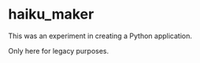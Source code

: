 # haiku_maker

This was an experiment in creating a Python application. 

Only here for legacy purposes. 
